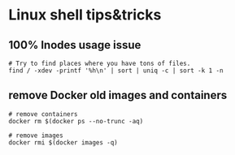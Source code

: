 # Linux shell tips&tricks

## 100% Inodes usage issue

```shell
# Try to find places where you have tons of files.
find / -xdev -printf '%h\n' | sort | uniq -c | sort -k 1 -n
```

## remove Docker old images and containers

```shell
# remove containers
docker rm $(docker ps --no-trunc -aq)

# remove images
docker rmi $(docker images -q)
```
